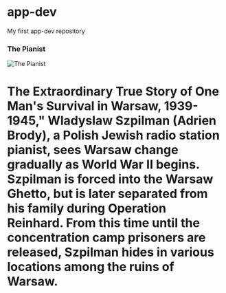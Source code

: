 # app-dev
My first app-dev repository

### The Pianist
![The Pianist](https://github.com/user-attachments/assets/05f411a2-e5ce-466b-88fb-501c882ae31f)


# The Extraordinary True Story of One Man's Survival in Warsaw, 1939-1945," Wladyslaw Szpilman (Adrien Brody), a Polish Jewish radio station pianist, sees Warsaw change gradually as World War II begins. Szpilman is forced into the Warsaw Ghetto, but is later separated from his family during Operation Reinhard. From this time until the concentration camp prisoners are released, Szpilman hides in various locations among the ruins of Warsaw.

